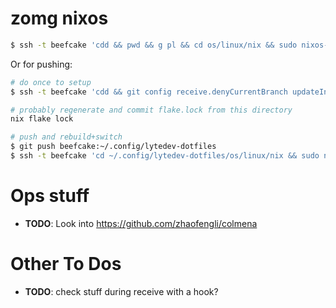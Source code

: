 # zomg nixos

```bash
$ ssh -t beefcake 'cdd && pwd && g pl && cd os/linux/nix && sudo nixos-rebuild switch --flake .# && echo DONE'
```

Or for pushing:

```bash
# do once to setup
$ ssh -t beefcake 'cdd && git config receive.denyCurrentBranch updateInstead'

# probably regenerate and commit flake.lock from this directory
nix flake lock

# push and rebuild+switch
$ git push beefcake:~/.config/lytedev-dotfiles
$ ssh -t beefcake 'cd ~/.config/lytedev-dotfiles/os/linux/nix && sudo nixos-rebuild switch --flake .# && echo DONE'
```

# Ops stuff

- **TODO**: Look into https://github.com/zhaofengli/colmena

# Other To Dos

- **TODO**: check stuff during receive with a hook?
